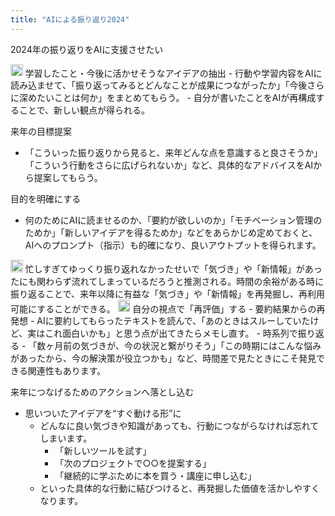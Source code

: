 ```yaml
---
title: "AIによる振り返り2024"
---
```


2024年の振り返りをAIに支援させたい

<img src='https://scrapbox.io/api/pages/nishio/o1 Pro/icon' alt='o1 Pro.icon' height="19.5"/>
学習したこと・今後に活かせそうなアイデアの抽出
- 行動や学習内容をAIに読み込ませて、「振り返ってみるとどんなことが成果につながったか」「今後さらに深めたいことは何か」をまとめてもらう。
- 自分が書いたことをAIが再構成することで、新しい観点が得られる。

来年の目標提案
- 「こういった振り返りから見ると、来年どんな点を意識すると良さそうか」「こういう行動をさらに広げられないか」など、具体的なアドバイスをAIから提案してもらう。

目的を明確にする
- 何のためにAIに読ませるのか、「要約が欲しいのか」「モチベーション管理のためか」「新しいアイデアを得るためか」などをあらかじめ定めておくと、AIへのプロンプト（指示）も的確になり、良いアウトプットを得られます。

<img src='https://scrapbox.io/api/pages/nishio/nishio/icon' alt='nishio.icon' height="19.5"/>
忙しすぎてゆっくり振り返れなかったせいで「気づき」や「新情報」があったにも関わらず流れてしまっているだろうと推測される。時間の余裕がある時に振り返ることで、来年以降に有益な「気づき」や「新情報」を再発掘し、再利用可能にすることができる。

<img src='https://scrapbox.io/api/pages/nishio/o1 Pro/icon' alt='o1 Pro.icon' height="19.5"/>
自分の視点で「再評価」する
- 要約結果からの再発想
    - AIに要約してもらったテキストを読んで、「あのときはスルーしていたけど、実はこれ面白いかも」と思う点が出てきたらメモし直す。
- 時系列で振り返る
    - 「数ヶ月前の気づきが、今の状況と繋がりそう」「この時期にはこんな悩みがあったから、今の解決策が役立つかも」など、時間差で見たときにこそ発見できる関連性もあります。

来年につなげるためのアクションへ落とし込む
- 思いついたアイデアを“すぐ動ける形”に
    - どんなに良い気づきや知識があっても、行動につながらなければ忘れてしまいます。
        - 「新しいツールを試す」
        - 「次のプロジェクトで○○を提案する」
        - 「継続的に学ぶために本を買う・講座に申し込む」
    - といった具体的な行動に結びつけると、再発掘した価値を活かしやすくなります。
